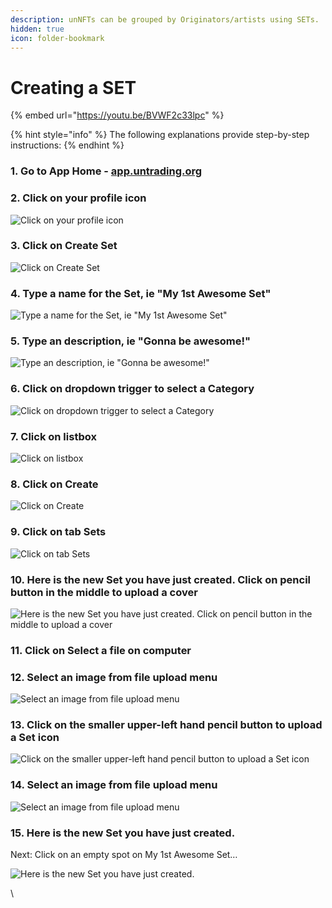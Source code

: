 ```yaml
---
description: unNFTs can be grouped by Originators/artists using SETs.
hidden: true
icon: folder-bookmark
---
```


# Creating a SET

{% embed url="https://youtu.be/BVWF2c33lpc" %}

{% hint style="info" %}
The following explanations provide step-by-step instructions:
{% endhint %}

### 1. Go to App Home - [app.untrading.org](https://app.untrading.org)

### 2. Click on your profile icon

![Click on your profile icon](https://lh5.googleusercontent.com/qJoRWiOXEW7zdcPUwwQMjhS6XBLPOdNsSe5rur-8rAFLe3Yo2wEniemivmBkvI6s3c_mt3rrmx8_SfwDgiPJH3UBWGLl7z9urrdDJK6tDA7uTSDiIHW9HDmVALpKeoireJyXaabVXUYWqR0haun2XKs2_8bvUZo6TiY7xvUWslz_M7NW0FR1_B4RBMYQMQ)

### 3. Click on Create Set

![Click on Create Set](https://lh6.googleusercontent.com/jp57ppg2gnAKAg8UTRFWJPhxA-wvMvpPU0PnvPCMIhdZLYrOKAdQOk2J175pX6YxSA0qiYyUIyQL41Q6ABg1l-TC_g3XE2d5A8RAwFRWXHm3zjnG-losW-z6qvu4QEcmyPKmrUf1q7pRlfrakkAOu-sFKOmIRrc-is6uMVrsJi-G0bWCRbcOp11IJH0HYQ)

### 4. Type a name for the Set, ie "My 1st Awesome Set"

![Type a name for the Set, ie "My 1st Awesome Set"](https://lh5.googleusercontent.com/ZQbm_niYYBxTExTeG4eEIU1frcdogLZqck0BWQXvYGEHPej8geyG3sYfHvjcbWYFlT4TMa8woWvlV8ej5ut9RKrBhyoKWFIGQxIfcAukimqaiDYQWSDHsjXLOK1mptJm6t6ggXByEjFkvz4s0w02wDxwuWQRFwwgKCuG7H5ug1aqq_wvTQUpvF9frNlm5Q)

### 5. Type an description, ie "Gonna be awesome!"

![Type an description, ie "Gonna be awesome!"](https://lh5.googleusercontent.com/A0hWoNg47F4Wh9gd93cP3B4z44JPfG4ooBI32VzIFCTTOcuHNkaZAe1-H45hLPGF1OFG_uyWOxFATfhiPfv4YCBPKVahnOhqMkgM24DWal9kibTWYFAfvrkOA9jMEMqc-ayI2BFt15f8TiB9WaY92k6kKDy0bi12ZYiuPTuM4yeN-vG8olGRkNOH1sDRdg)

### 6. Click on dropdown trigger to select a Category

![Click on dropdown trigger to select a Category](https://lh5.googleusercontent.com/e8eJDylyR6MtGpY20yyTUk1Mh2-tI8tAodQes-0YmalBOn_Tix55BlPrN6KpU9WUVPK9mOKZC8xjkoMBZ_9ISpYKfhtpQU3NHqsZ6TH8RyGNyhSs_h3FwkMxJTmN0CifB9aA110btJY0gIqAVDyYCqyugqLdyoqfMvoDfAj0RKdNJolxslYMexyDs5jMgg)

### 7. Click on listbox

![Click on listbox](https://lh4.googleusercontent.com/PTGp0BqTwqjOw_jIuavyrm20mJnExHu--NS21TsjRebohLqm9nGS68m3qIRI6cWlfr60zs2z4pztX3ZcxqEO4urzqFz1GRdVAWTgbTLETRxo8Fiqs2stHy1eD2pu_DLhFJtcyuduSscpj2_YBHisq6bJd7jLL60zj6POVANN7z_Tlh-NNN3gnAD4492aqQ)

### 8. Click on Create

![Click on Create](https://lh5.googleusercontent.com/P9Jikicz4ucZLwZkjokmv8RUv1sx_llfCz4P5zfBSu2kDxqoFTRx0WAcX1cJk0W2dx3Z9cgKJz3su-XhzJDGwsPqOFiosmsd4Y81ymJZ4WkYOOtUfqSxnR_zwenqFlNUQ7ZtyAwAhi8buPTh1aoxVYJzuQXIUlLHj-Bqz3HSpE33IhK2G5Cs6dvle0eygQ)

### 9. Click on tab Sets

![Click on tab Sets](https://lh3.googleusercontent.com/ri1dPdZIU7rckK3pmGWNzc5Gc5col4JxOnbTBLC5XllhBLhfjY8Ue25W-oRORMl8qLGS-UxDvkH0L4XTjwhoSLA0a7ygEYI-4NrA_7tlwFoWkg5YZmSPon0Kz0mMnl4xZJ9iFuFij0rm3AznpAOjtweqWsY91eeukE48e5rqynG1lWMO_JVppjd2n9uiAA)

### 10. Here is the new Set you have just created. Click on pencil button in the middle to upload a cover

![Here is the new Set you have just created. Click on pencil button in the middle to upload a cover](https://lh3.googleusercontent.com/GnN27n_sUlaef-8HRl4p1QyjAHeBMFOjLoHR2EWgyQxOhem40wHIQhj0QgmruR1tYLbK6PWTh55Tvw9xvxuZ4DzePC_82vPjGKJsDl4OcAN9-zGdXE7hp1qyyrQQC_LQqEe-QqUpXhLteObeSA8Ufs4QrGH38gFS1KTPP55G0is1TnX4nDgcSLXe0XV04w)

### 11. Click on Select a file on computer

### 12. Select an image from file upload menu

![Select  an image from file upload menu](https://lh5.googleusercontent.com/l8TZ7Wal-BnJ7-gPPW0jh54EsJSNV92f96TFn5sSwJGGDKD-yrTWoSuC2wDrzJSeywePql6642bpoW7_kiY6pJWkhCNAQ-urncdDTfugSrRC7JtzvVrTM5CcpwiruE3IkiideB7zFBscF3YjL06Pz8V2_MhUSA4uCrzpaSYgzVIZYubwBnwRsDlhq-WmXg)

### 13. Click on the smaller upper-left hand pencil button to upload a Set icon

![Click on the smaller upper-left hand pencil button to upload a Set icon](https://lh6.googleusercontent.com/KtDy-_XDNnZia8i-2eWRYBHPfUBaa2xaX-6scLWOFtnLkphM7M1o55VgsyO6aZXZH3hwy9G3dLWdxDgzLix6T9vkNL54rlKRu3bp24uLqiSkWB1b6MEiNJIVKM5nEJRkB4LXAMV_kuTeCccg5d7b2Ue5LKeGwky6Ii1RgtWo4nbKNAXR9t3LwnnHOLCRiw)

### 14. Select an image from file upload menu

![Select an image from file upload menu](https://lh5.googleusercontent.com/4yT0H2kOTqJMhVZJ6tPjG9Zwf_woBWkfEEd8iwDz8QTJl9JzdpRcJl-M85lly7l1IaXJaFK2IfLM9XtSwqd1W-d3316yraPEfNizu1UaB7ZOtRn044D-quZtis0kWU2IoFd0RQ1yr_8prpxvgLT69JRhc1dzxT1-ta2mZISXOOaf1DrWZ1sOqVvggkwJbQ)

### 15. Here is the new Set you have just created.

Next: Click on an empty spot on My 1st Awesome Set…

![Here is the new Set you have just created.](https://lh5.googleusercontent.com/QffNLLi0MtHK8aema6eLemR4mjQGfKhthYPSnGLLNlz68xNiyFoMc0UQ1VUt_o0sN8ZTEc3nqA35rP5OUwI4BOBVijX0pBn4BTvqm24Sx_G-cXF1Ld_2vILDIQpidLBF4AYnPzf6WW3h0zwVtOuaFR_6uVIccPSQik7fy7Idf7DmALtaysCvFHtCQjwNkw)

\
